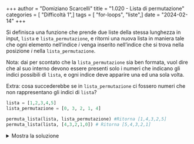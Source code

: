 +++
author = "Domiziano Scarcelli"
title = "1.020 - Lista di permutazione"
categories = [ "Difficoltà 1",]
tags = [ "for-loops", "liste",]
date = "2024-02-14"
+++

Si definisca una funzione che prende due liste della stessa lunghezza in input, `lista` e `lista_permutazione`, e ritorni una nuova lista in maniera tale che ogni elemento nell’indice $i$ venga inserito nell’indice che si trova nella posizione $i$ nella `lista_permutazione`.

Nota: dai per scontato che la `lista_permutazione` sia ben formata, vuol dire che al suo interno devono essere presenti solo i numeri che indicano gli indici possibili di `lista`, e ogni indice deve apparire una ed una sola volta.

Extra: cosa succederebbe se in `lista_permutazione` ci fossero numeri che non rappresentano gli indici di `lista`?

```python
lista = [1,2,3,4,5]
lista_permutazione = [0, 3, 2, 1, 4]

permuta_lista(lista, lista_permutazione) #Ritorna [1,4,3,2,5]
permuta_lista(lista, [4,3,2,1,0]) # Ritorna [5,4,3,2,1]
```

<details>
<summary>Mostra la soluzione</summary>

```python
def permuta_lista(lista, lista_permutazione):
    lista_risultato = [0 for _ in range(len(lista))]
    for indice, elemento in enumerate(lista):
        indice_nuovo = lista_permutazione[indice]
        lista_risultato[indice_nuovo] = elemento
    return lista_risultato
```

</details>

